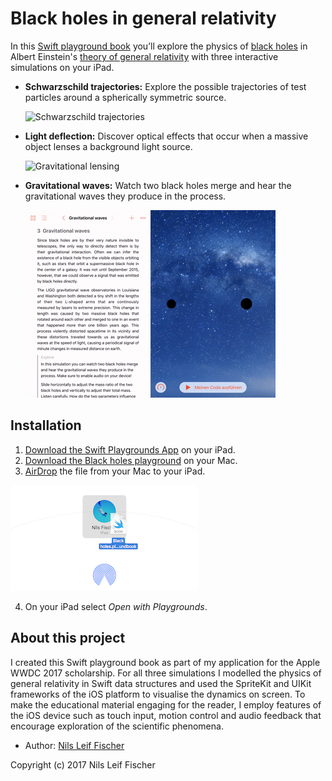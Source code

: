 # Black holes in general relativity

In this [Swift playground book](http://www.apple.com/swift/playgrounds/) you’ll explore the physics of [black holes](https://en.wikipedia.org/wiki/Black_hole) in Albert Einstein's [theory of general relativity](https://en.wikipedia.org/wiki/General_relativity) with three interactive simulations on your iPad.

- **Schwarzschild trajectories:** Explore the possible trajectories of test particles around a spherically symmetric source.

  ![Schwarzschild trajectories](Images/trajectories.gif)

- **Light deflection:** Discover optical effects that occur when a massive object lenses a background light source.

  ![Gravitational lensing](Images/lensing.gif)

- **Gravitational waves:** Watch two black holes merge and hear the gravitational waves they produce in the process.

  ![Gravitational waves](Images/waves.gif)


## Installation

1. [Download the Swift Playgrounds App](https://itunes.apple.com/WebObjects/MZStore.woa/wa/viewSoftware?id=908519492&mt=8&ls=1) on your iPad.
2. [Download the Black holes playground](https://github.com/knly/black-holes-playground/raw/master/dist/Black%20holes.playgroundbook.zip) on your Mac.
3. [AirDrop](https://support.apple.com/en-us/HT203106) the file from your Mac to your iPad.

  ![Airdrop](Images/airdrop.png)

4. On your iPad select _Open with Playgrounds_.


## About this project

I created this Swift playground book as part of my application for the Apple WWDC 2017 scholarship. For all three simulations I modelled the physics of general relativity in Swift data structures and used the SpriteKit and UIKit frameworks of the iOS platform to visualise the dynamics on screen. To make the educational material engaging for the reader, I employ features of the iOS device such as touch input, motion control and audio feedback that encourage exploration of the scientific phenomena.

- Author: [Nils Leif Fischer](http://nilsleiffischer.de)

Copyright (c) 2017 Nils Leif Fischer
